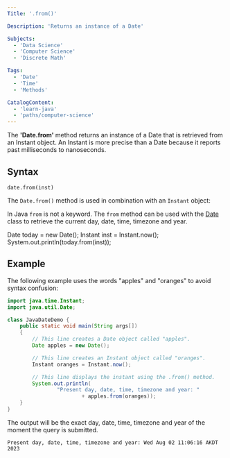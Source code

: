 ```yaml
---
Title: '.from()' 

Description: 'Returns an instance of a Date'

Subjects:
  - 'Data Science'
  - 'Computer Science'
  - 'Discrete Math'

Tags: 
  - 'Date'
  - 'Time'
  - 'Methods'

CatalogContent: 
  - 'learn-java'
  - 'paths/computer-science'
---
```


The **'Date.from'** method returns an instance of a Date that is retrieved from an Instant object.  An Instant is more precise than a Date because it reports past milliseconds to nanoseconds.

## Syntax

```pseudo
date.from(inst)
```

The `Date.from()` method is used in combination with an `Instant` object:

In Java `from` is not a keyword.  The `from` method can be used with the [Date](https://www.codecademy.com/resources/docs/java/date) class to retrieve the current day, date, time, timezone and year.  

Date today = new Date();
Instant inst = Instant.now();
System.out.println(today.from(inst));

## Example
The following example uses the words "apples" and "oranges" to avoid syntax confusion: 

```java
import java.time.Instant;
import java.util.Date;

class JavaDateDemo {
    public static void main(String args[])
    {
        // This line creates a Date object called "apples".
        Date apples = new Date();

        // This line creates an Instant object called "oranges".
        Instant oranges = Instant.now();

        // This line displays the instant using the .from() method.
        System.out.println(
                "Present day, date, time, timezone and year: "
                        + apples.from(oranges));
    }
}
```
The output will be the exact day, date, time, timezone and year of the moment the query is submitted.  

```shell
Present day, date, time, timezone and year: Wed Aug 02 11:06:16 AKDT 2023
```
